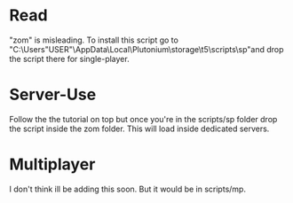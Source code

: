 # Read
"zom" is misleading. To install this script go to "C:\Users\"USER"\AppData\Local\Plutonium\storage\t5\scripts\sp"and drop the script there for single-player.

# Server-Use
Follow the the tutorial on top but once you're in the scripts/sp folder drop the script inside the zom folder. This will load inside dedicated servers. 

# Multiplayer
I don't think ill be adding this soon. But it would be in scripts/mp.
